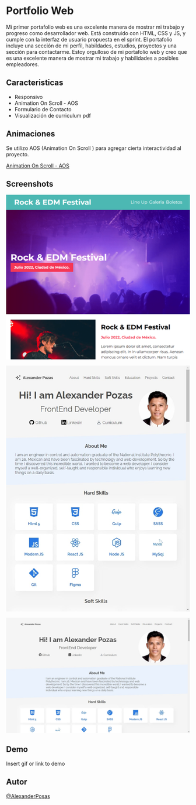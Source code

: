 # Portfolio Web

Mi primer portafolio web es una excelente manera de mostrar mi trabajo y progreso como desarrollador web. Está construido con HTML, CSS y JS, y cumple con la interfaz de usuario propuesta en el sprint. El portafolio incluye una sección de mi perfil, habildades, estudios, proyectos y una sección para contactarme. Estoy orgulloso de mi portafolio web y creo que es una excelente manera de mostrar mi trabajo y habilidades a posibles empleadores.


## Caracteristicas

- Responsivo
- Animation On Scroll - AOS
- Formulario de Contacto
- Visualización de curriculum pdf


## Animaciones

Se utilizo AOS (Animation On Scroll ) para agregar cierta interactividad al proyecto.

[Animation On Scroll - AOS](https://michalsnik.github.io/aos/)


## Screenshots

![Portfolio - mobile](/src/images/festival-musica-min.png)

![Portfolio - tablet](/src/images/page/portfolio-tablet-min.jpeg)

![Portfolio - desktop](/src/images/page/portfolio-desktop-min.jpeg)


## Demo

Insert gif or link to demo


## Autor

[@AlexanderPosas](https://github.com/EduardoPosas)
